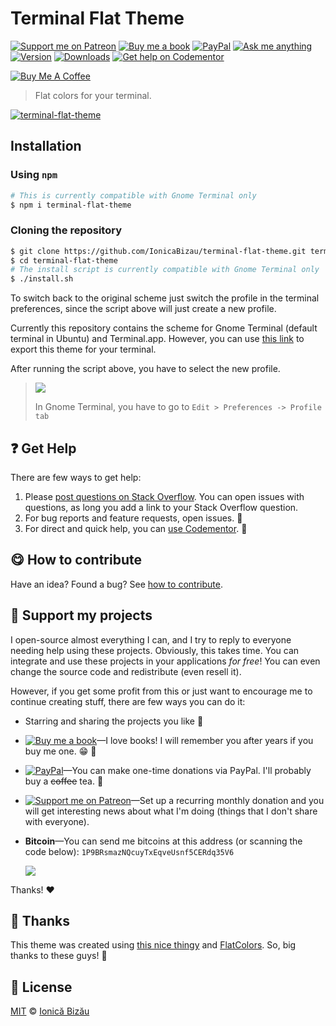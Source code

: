 <!-- Please do not edit this file. Edit the `blah` field in the `package.json` instead. If in doubt, open an issue. -->


















# Terminal Flat Theme

 [![Support me on Patreon][badge_patreon]][patreon] [![Buy me a book][badge_amazon]][amazon] [![PayPal][badge_paypal_donate]][paypal-donations] [![Ask me anything](https://img.shields.io/badge/ask%20me-anything-1abc9c.svg)](https://github.com/IonicaBizau/ama) [![Version](https://img.shields.io/npm/v/terminal-flat-theme.svg)](https://www.npmjs.com/package/terminal-flat-theme) [![Downloads](https://img.shields.io/npm/dt/terminal-flat-theme.svg)](https://www.npmjs.com/package/terminal-flat-theme) [![Get help on Codementor](https://cdn.codementor.io/badges/get_help_github.svg)](https://www.codementor.io/johnnyb?utm_source=github&utm_medium=button&utm_term=johnnyb&utm_campaign=github)

<a href="https://www.buymeacoffee.com/H96WwChMy" target="_blank"><img src="https://www.buymeacoffee.com/assets/img/custom_images/yellow_img.png" alt="Buy Me A Coffee"></a>







> Flat colors for your terminal.











[![terminal-flat-theme](http://i.imgur.com/FPKTTj3.png)](#)











## Installation

### Using `npm`

```sh
# This is currently compatible with Gnome Terminal only
$ npm i terminal-flat-theme
```

### Cloning the repository

```sh
$ git clone https://github.com/IonicaBizau/terminal-flat-theme.git terminal-flat-theme
$ cd terminal-flat-theme
# The install script is currently compatible with Gnome Terminal only
$ ./install.sh
```


To switch back to the original scheme just switch the profile in the terminal preferences, since the script above will just create a new profile.

Currently this repository contains the scheme for Gnome Terminal (default terminal in Ubuntu) and Terminal.app. However, you can use [this link](http://terminal.sexy/#FyY0-vr6V2x_7mJUUNqL_blNY7Hlx4HlU97DuLu7eY6j_HtuZfai_dhAYrz51J3rV-3P2-Dg) to export this theme for your terminal.

After running the script above, you have to select the new profile.

> ![](http://i.imgur.com/jyKoljR.png "")
>
> In Gnome Terminal, you have to go to `Edit > Preferences -> Profile tab`

















## :question: Get Help

There are few ways to get help:



 1. Please [post questions on Stack Overflow](https://stackoverflow.com/questions/ask). You can open issues with questions, as long you add a link to your Stack Overflow question.
 2. For bug reports and feature requests, open issues. :bug:
 3. For direct and quick help, you can [use Codementor](https://www.codementor.io/johnnyb). :rocket:
















## :yum: How to contribute
Have an idea? Found a bug? See [how to contribute][contributing].


## :sparkling_heart: Support my projects
I open-source almost everything I can, and I try to reply to everyone needing help using these projects. Obviously,
this takes time. You can integrate and use these projects in your applications *for free*! You can even change the source code and redistribute (even resell it).

However, if you get some profit from this or just want to encourage me to continue creating stuff, there are few ways you can do it:


 - Starring and sharing the projects you like :rocket:
 - [![Buy me a book][badge_amazon]][amazon]—I love books! I will remember you after years if you buy me one. :grin: :book:
 - [![PayPal][badge_paypal]][paypal-donations]—You can make one-time donations via PayPal. I'll probably buy a ~~coffee~~ tea. :tea:
 - [![Support me on Patreon][badge_patreon]][patreon]—Set up a recurring monthly donation and you will get interesting news about what I'm doing (things that I don't share with everyone).
 - **Bitcoin**—You can send me bitcoins at this address (or scanning the code below): `1P9BRsmazNQcuyTxEqveUsnf5CERdq35V6`

    ![](https://i.imgur.com/z6OQI95.png)


Thanks! :heart:









## :cake: Thanks
This theme was created using [this nice thingy](http://terminal.sexy/) and [FlatColors](http://flatuicolors.com/). So, big thanks to these guys! :cake:
















## :scroll: License

[MIT][license] © [Ionică Bizău][website]






[license]: /LICENSE
[website]: https://ionicabizau.net
[contributing]: /CONTRIBUTING.md
[docs]: /DOCUMENTATION.md
[badge_patreon]: https://ionicabizau.github.io/badges/patreon.svg
[badge_amazon]: https://ionicabizau.github.io/badges/amazon.svg
[badge_paypal]: https://ionicabizau.github.io/badges/paypal.svg
[badge_paypal_donate]: https://ionicabizau.github.io/badges/paypal_donate.svg
[patreon]: https://www.patreon.com/ionicabizau
[amazon]: http://amzn.eu/hRo9sIZ
[paypal-donations]: https://www.paypal.com/cgi-bin/webscr?cmd=_s-xclick&hosted_button_id=RVXDDLKKLQRJW
